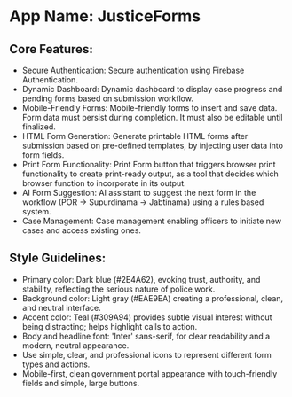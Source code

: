 # **App Name**: JusticeForms

## Core Features:

- Secure Authentication: Secure authentication using Firebase Authentication.
- Dynamic Dashboard: Dynamic dashboard to display case progress and pending forms based on submission workflow.
- Mobile-Friendly Forms: Mobile-friendly forms to insert and save data. Form data must persist during completion. It must also be editable until finalized.
- HTML Form Generation: Generate printable HTML forms after submission based on pre-defined templates, by injecting user data into form fields.
- Print Form Functionality: Print Form button that triggers browser print functionality to create print-ready output, as a tool that decides which browser function to incorporate in its output.
- AI Form Suggestion: AI assistant to suggest the next form in the workflow (POR → Supurdinama → Jabtinama) using a rules based system.
- Case Management: Case management enabling officers to initiate new cases and access existing ones.

## Style Guidelines:

- Primary color: Dark blue (#2E4A62), evoking trust, authority, and stability, reflecting the serious nature of police work.
- Background color: Light gray (#EAE9EA) creating a professional, clean, and neutral interface.
- Accent color: Teal (#309A94) provides subtle visual interest without being distracting; helps highlight calls to action.
- Body and headline font: 'Inter' sans-serif, for clear readability and a modern, neutral appearance.
- Use simple, clear, and professional icons to represent different form types and actions.
- Mobile-first, clean government portal appearance with touch-friendly fields and simple, large buttons.